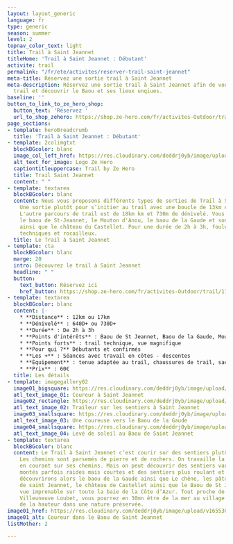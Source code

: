 ```yaml
---
layout: layout_generic
language: fr
type: generic
season: summer
level: 2
topnav_color_text: light
title: Trail à Saint Jeannet
titleHome: 'Trail à Saint Jeannet : Débutant'
activite: trail
permalink: "/fr/ete/activites/reserver-trail-saint-jeannet"
meta-title: Réservez une sortie trail à Saint Jeannet
meta-description: Réservez une sortie trail à Saint Jeannet afin de vous initier au
  trail et découvrir le Baou et ses lieux unqiues.
baseline: ''
button_to_link_to_ze_hero_shop:
  button_text: 'Réservez '
  url_to_shop_zehero: https://shop.ze-hero.com/fr/activites-Outdoor/trail/17600-trail-matin-st-jeannet-ze-hero-yann-alarcon
page_sections:
- template: heroBreadcrumb
  title: 'Trail à Saint Jeannet : Débutant'
- template: 2colimgtxt
  blockBGcolor: blanc
  image_col_left_href: https://res.cloudinary.com/deddrj0yb/image/upload/v1640094644/website/logo/Sur%20fond%20clair/logo-ze-hero-horizontal_4_a3dhvk.png
  alt_text_for_image: Logo Ze Hero
  captiontitleuppercase: Trail by Ze Hero
  title: Trail Saint Jeannet
  content: " "
- template: textarea
  blockBGcolor: blanc
  content: Nous vous proposons différents types de sorties de Trail à Saint Jeannet.
    Une sortie plutôt pour s’initier au trail avec une boucle de 13km et 640m de dénivelé.
    L'autre parcours de trail est de 18km km et 730m de dénivelé. Vous découvrirez
    le baou de St-Jeannet, le Mouton d'Anou, le baou de la Gaude et son chêne immense
    ainsi que le château du Castellet. Pour une durée de 2h à 3h, fouler les sentiers
    techniques et rocailleux.
  title: Le Trail à Saint Jeannet
- template: cta
  blockBGcolor: blanc
  marge: 20
  intro: Découvrez le trail à Saint Jeannet
  headline: " "
  button:
    text_button: Réservez ici
    href_button: https://shop.ze-hero.com/fr/activites-Outdoor/trail/17600-trail-matin-st-jeannet-ze-hero-yann-alarcon
- template: textarea
  blockBGcolor: blanc
  content: |-
    * **Distance** : 12km ou 17km
    * **Dénivelé** : 640D+ ou 730D+
    * **Durée** : De 2h à 3h
    * **Points d'intérêts** : Baou de St Jeannet, Baou de la Gaude, Mouton d'Anou, le Gros chêne, le château du Castellet
    * **Points forts** : trail technique, vue magnifique
    * **Pour qui ?** Débutants et confirmés
    * **Les +** : Séances avec travail en côtes - descentes
    * **Équipement** : tenue adaptée au trail, chaussures de trail, sac ou ceinture de portage avec flasques d’eau (2 fois 500ml ou plus) + réserve alimentaire et coupe vent.
    * **Prix** : 60€
  title: Les détails
- template: imagegallery02
  image01_bigsquare: https://res.cloudinary.com/deddrj0yb/image/upload/v1655304660/website/summer/IMG_9228.jpg
  atl_text_image_01: Coureur à Saint Jeannet
  image02_rectangle: https://res.cloudinary.com/deddrj0yb/image/upload/v1659946069/website/By%20Ze%20Hero%20Activity/G0020177_1614442334650.jpg
  atl_text_image_02: Traileur sur les sentiers à Saint Jeannet
  image03_smallsquare: https://res.cloudinary.com/deddrj0yb/image/upload/v1659946072/website/By%20Ze%20Hero%20Activity/IMG20210214134517.jpg
  atl_text_image_03: Une coureuse vers le Baou de la Gaude
  image04_smallsquare: https://res.cloudinary.com/deddrj0yb/image/upload/v1659946037/website/By%20Ze%20Hero%20Activity/IMG_20190920_072728.jpg
  atl_text_image_04: Levé de soleil au Baou de Saint Jeannet
- template: textarea
  blockBGcolor: blanc
  content: Le Trail à Saint Jeannet c’est courir sur des sentiers plutôt techniques.
    Les chemins sont parsemés de pierre et de rochers. On travaille la proprioception
    en courant sur ses chemins. Mais on peut découvrir des sentiers variés avec des
    montés parfois raides mais courtes et des sentiers plus roulant et joueurs. Nous
    découvrirons alors le baou de la Gaude ainsi que Le chêne, les pâturages des moutons
    de saint Jeannet, le château de Castellet ainsi que le Baou de St Jeannet et sa
    vue imprenable sur toute la baie de la Côte d’Azur. Tout proche de Nice et de
    Villeuneuve Loubet, vous pourrez en 30mn être de la mer au village afin de prendre
    de la hauteur dans une nature préservée.
image01_href: https://res.cloudinary.com/deddrj0yb/image/upload/v1655304660/website/summer/IMG_9228.jpg
image01_alt: Coureur dans le Baou de Saint Jeannet
listMother: 2

---
```


